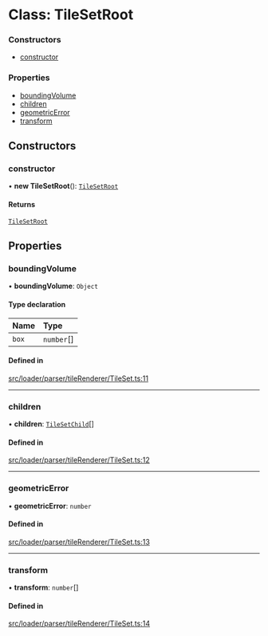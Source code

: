 # Class: TileSetRoot

### Constructors

- [constructor](TileSetRoot.md#constructor)

### Properties

- [boundingVolume](TileSetRoot.md#boundingvolume)
- [children](TileSetRoot.md#children)
- [geometricError](TileSetRoot.md#geometricerror)
- [transform](TileSetRoot.md#transform)

## Constructors

### constructor

• **new TileSetRoot**(): [`TileSetRoot`](TileSetRoot.md)

#### Returns

[`TileSetRoot`](TileSetRoot.md)

## Properties

### boundingVolume

• **boundingVolume**: `Object`

#### Type declaration

| Name | Type |
| :------ | :------ |
| `box` | `number`[] |

#### Defined in

[src/loader/parser/tileRenderer/TileSet.ts:11](https://github.com/Orillusion/orillusion/blob/main/src/loader/parser/tileRenderer/TileSet.ts#L11)

___

### children

• **children**: [`TileSetChild`](TileSetChild.md)[]

#### Defined in

[src/loader/parser/tileRenderer/TileSet.ts:12](https://github.com/Orillusion/orillusion/blob/main/src/loader/parser/tileRenderer/TileSet.ts#L12)

___

### geometricError

• **geometricError**: `number`

#### Defined in

[src/loader/parser/tileRenderer/TileSet.ts:13](https://github.com/Orillusion/orillusion/blob/main/src/loader/parser/tileRenderer/TileSet.ts#L13)

___

### transform

• **transform**: `number`[]

#### Defined in

[src/loader/parser/tileRenderer/TileSet.ts:14](https://github.com/Orillusion/orillusion/blob/main/src/loader/parser/tileRenderer/TileSet.ts#L14)
